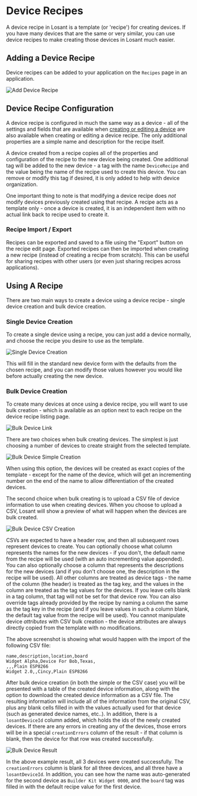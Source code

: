 # Device Recipes

A device recipe in Losant is a template (or 'recipe') for creating devices.  If you have many devices that are the same or very similar, you can use device recipes to make creating those devices in Losant much easier.

## Adding a Device Recipe

Device recipes can be added to your application on the `Recipes` page in an application.

![Add Device Recipe](/images/devices/add-device-recipe.png "Add Device Recipe")

## Device Recipe Configuration

A device recipe is configured in much the same way as a device - all of the settings and fields that are available when [creating or editing a device](/devices/overview/#device-configuration) are also available when creating or editing a device recipe. The only additional properties are a simple name and description for the recipe itself.

A device created from a recipe copies all of the properties and configuration of the recipe to the new device being created.  One additional tag will be added to the new device - a tag with the name `DeviceRecipe` and the value being the name of the recipe used to create this device.  You can remove or modify this tag if desired, it is only added to help with device organization.

One important thing to note is that modifying a device recipe does *not* modify devices previously created using that recipe.  A recipe acts as a template only - once a device is created, it is an independent item with no actual link back to recipe used to create it.

### Recipe Import / Export

Recipes can be exported and saved to a file using the "Export" button on the recipe edit page. Exported recipes can then be imported when creating a new recipe (instead of creating a recipe from scratch). This can be useful for sharing recipes with other users (or even just sharing recipes across applications).

## Using A Recipe

There are two main ways to create a device using a device recipe - single device creation and bulk device creation.

### Single Device Creation

To create a single device using a recipe, you can just add a device normally, and choose the recipe you desire to use as the template.

![Single Device Creation](/images/devices/recipe-creation-single.png "Single Device Creation")

This will fill in the standard new device form with the defaults from the chosen recipe, and you can modify those values however you would like before actually creating the new device.

### Bulk Device Creation

To create many devices at once using a device recipe, you will want to use bulk creation - which is available as an option next to each recipe on the device recipe listing page.

![Bulk Device Link](/images/devices/bulk-create-devices-button.png "Bulk Device Link")

There are two choices when bulk creating devices.  The simplest is just choosing a number of devices to create straight from the selected template.

![Bulk Device Simple Creation](/images/devices/bulk-create-simple.png "Bulk Device Simple Creation")

When using this option, the devices will be created as exact copies of the template - except for the name of the device, which will get an incrementing number on the end of the name to allow differentiation of the created devices.

The second choice when bulk creating is to upload a CSV file of device information to use when creating devices.  When you choose to upload a CSV, Losant will show a preview of what will happen when the devices are bulk created.

![Bulk Device CSV Creation](/images/devices/bulk-create-csv.png "Bulk Device CSV Creation")

CSVs are expected to have a header row, and then all subsequent rows represent devices to create.  You can optionally choose what column represents the names for the new devices - if you don't, the default name from the recipe will be used (with an auto incrementing value appended).  You can also optionally choose a column that represents the descriptions for the new devices (and if you don't choose one, the description in the recipe will be used).  All other columns are treated as device tags - the name of the column (the header) is treated as the tag key, and the values in the column are treated as the tag values for the devices.  If you leave cells blank in a tag column, that tag will not be set for that device row.  You can also override tags already provided by the recipe by naming a column the same as the tag key in the recipe (and if you leave values in such a column blank, the default tag value from the recipe will be used).  You cannot manipulate device *attributes* with CSV bulk creation - the device attributes are always directly copied from the template with no modifications.

The above screenshot is showing what would happen with the import of the following CSV file:

```csv
name,description,location,board
Widget Alpha,Device For Bob,Texas,
,,,Plain ESP8266
Widget 2.0,,Cincy,Plain ESP8266
```

After bulk device creation (in both the simple or the CSV case) you will be presented with a table of the created device information, along with the option to download the created device information as a CSV file.  The resulting information will include all of the information from the original CSV, plus any blank cells filled in with the values actually used for that device (such as generated device names, etc..).  In addition, there is a `losantDeviceId` column added, which holds the ids of the newly created devices. If there are any errors in creating any of the devices, those errors will be in a special `creationErrors` column of the result - if that column is blank, then the device for that row was created successfully.

![Bulk Device Result](/images/devices/bulk-create-result.png "Bulk Device Result")

In the above example result, all 3 devices were created successfully.  The `creationErrors` column is blank for all three devices, and all three have a `losantDeviceId`.  In addition, you can see how the name was auto-generated for the second device as `Builder Kit Widget 0000`, and the `board` tag was filled in with the default recipe value for the first device.
